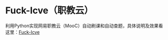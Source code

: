 # Fuck-Icve（职教云）
利用Python实现网易职教云（MooC）自动刷课和自动查题，具体说明及效果看这里：[Fuck-Icve](https://www.uodrad.top/cky5ur21p0000f8k3466rhg4o-Fuck-Ivce/)

